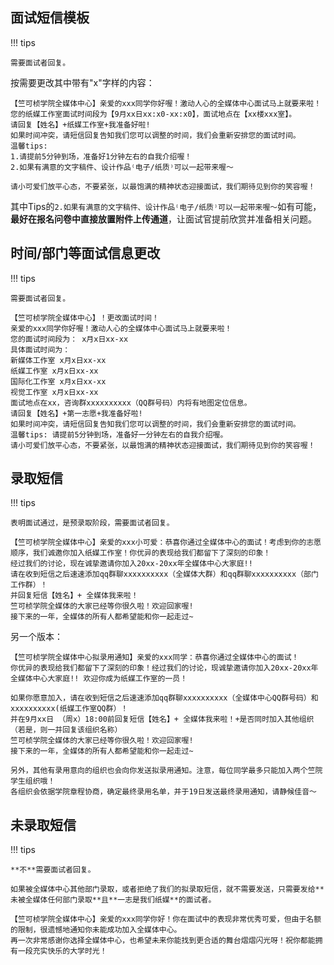 ## 面试短信模板

!!! tips

    需要面试者回复。

按需要更改其中带有"x"字样的内容：

```plaintext
【竺可桢学院全媒体中心】亲爱的xxx同学你好喔！激动人心的全媒体中心面试马上就要来啦！
您的纸媒工作室面试时间段为【9月xx日xx:x0-xx:x0】，面试地点在【xx楼xxx室】。
请回复【姓名】+纸媒工作室+我准备好啦!
如果时间冲突，请短信回复告知我们您可以调整的时间，我们会重新安排您的面试时间。
温馨tips: 
1.请提前5分钟到场，准备好1分钟左右的自我介绍喔！
2.如果有满意的文字稿件、设计作品⁽电子/纸质⁾可以一起带来喔～

请小可爱们放平心态，不要紧张，以最饱满的精神状态迎接面试，我们期待见到你的笑容喔！
```

其中Tips的`2.如果有满意的文字稿件、设计作品⁽电子/纸质⁾可以一起带来喔～`如有可能，**最好在报名问卷中直接放置附件上传通道**，让面试官提前欣赏并准备相关问题。

## 时间/部门等面试信息更改

!!! tips

    需要面试者回复。

```plaintext
【竺可桢学院全媒体中心】！更改面试时间！
亲爱的xxx同学你好喔！激动人心的全媒体中心面试马上就要来啦！
您的面试时间段为： x月x日xx-xx
具体面试时间为：
新媒体工作室 x月x日xx-xx
纸媒工作室 x月x日xx-xx
国际化工作室 x月x日xx-xx
视觉工作室 x月x日xx-xx
面试地点在xx，咨询群xxxxxxxxxx（QQ群号码）内将有地图定位信息。
请回复【姓名】+第一志愿+我准备好啦!
如果时间冲突，请短信回复告知我们您可以调整的时间，我们会重新安排您的面试时间。
温馨tips: 请提前5分钟到场，准备好一分钟左右的自我介绍喔。
请小可爱们放平心态，不要紧张，以最饱满的精神状态迎接面试，我们期待见到你的笑容喔！
```

## 录取短信

!!! tips

    表明面试通过，是预录取阶段，需要面试者回复。

```plaintext
【竺可桢学院全媒体中心】亲爱的xxx小可爱：恭喜你通过全媒体中心的面试！考虑到你的志愿顺序，我们诚邀你加入纸媒工作室！你优异的表现给我们都留下了深刻的印象！
经过我们的讨论，现在诚挚邀请你加入20xx-20xx年全媒体中心大家庭!!
请在收到短信之后速速添加qq群聊xxxxxxxxxx（全媒体大群）和qq群聊xxxxxxxxxx（部门工作群）！
并回复短信【姓名】+ 全媒体我来啦！
竺可桢学院全媒体的大家已经等你很久啦！欢迎回家喔!
接下来的一年，全媒体的所有人都希望能和你一起走过~
```

另一个版本：

```plaintext
【竺可桢学院全媒体中心拟录用通知】亲爱的xxx同学：恭喜你通过全媒体中心的面试！
你优异的表现给我们都留下了深刻的印象！经过我们的讨论，现诚挚邀请你加入20xx-20xx年全媒体中心大家庭!! 欢迎你成为纸媒工作室的一员！

如果你愿意加入，请在收到短信之后速速添加qq群聊xxxxxxxxxx（全媒体中心QQ群号码）和 xxxxxxxxxx(纸媒工作室QQ群）！
并在9月xx日 （周x）18:00前回复短信【姓名】+ 全媒体我来啦！+是否同时加入其他组织（若是，则一并回复该组织名称）
竺可桢学院全媒体的大家已经等你很久啦！欢迎回家喔!
接下来的一年，全媒体的所有人都希望能和你一起走过~

另外，其他有录用意向的组织也会向你发送拟录用通知。注意，每位同学最多只能加入两个竺院学生组织哦！
各组织会依据学院章程协商，确定最终录用名单，并于19日发送最终录用通知，请静候佳音～
```

## 未录取短信

!!! tips

    **不**需要面试者回复。

    如果被全媒体中心其他部门录取，或者拒绝了我们的拟录取短信，就不需要发送，只需要发给**未被全媒体任何部门录取**且**一志是我们纸媒**的面试者。

```plaintext
【竺可桢学院全媒体中心】亲爱的xxx同学你好！你在面试中的表现非常优秀可爱，但由于名额的限制，很遗憾地通知你未能成功加入全媒体中心。
再一次非常感谢你选择全媒体中心，也希望未来你能找到更合适的舞台熠熠闪光呀！祝你都能拥有一段充实快乐的大学时光！
```